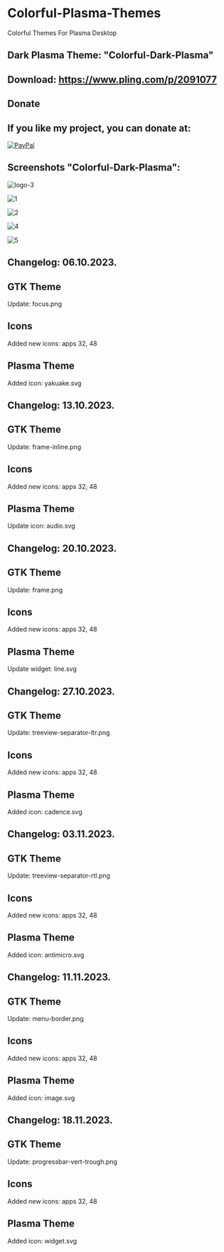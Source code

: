 # Colorful-Plasma-Themes
Colorful Themes For Plasma Desktop


Dark Plasma Theme: "Colorful-Dark-Plasma" 
----------------------------------------

Download: https://www.pling.com/p/2091077
-------------------------------------------



<html>
  <head>
    <meta charset="utf-8" />
  </head>
  <body>
    <h2>Donate</h2>
    <h2>If you like my project, you can donate at:</h2>
    <a href="https://www.paypal.com/paypalme/VesnaLazic">
    <img src="PayPal.png" alt="PayPal" />
    </a>
  </body>
</html>



Screenshots "Colorful-Dark-Plasma":
-----------------------------------

![logo-3](https://github.com/L4ki/Colorful-Plasma-Themes/assets/45247573/ee74b8c5-9932-493f-b438-6e30c3976ae3)

![1](https://github.com/L4ki/Colorful-Plasma-Themes/assets/45247573/13616e77-5f52-4978-9d49-396726e78539)

![2](https://github.com/L4ki/Colorful-Plasma-Themes/assets/45247573/c40e8300-7672-4251-aaf8-0839318d336b)

![4](https://github.com/L4ki/Colorful-Plasma-Themes/assets/45247573/f372939e-2518-4ecb-a276-4cad95ac5dc3)

![5](https://github.com/L4ki/Colorful-Plasma-Themes/assets/45247573/1cdf2c09-187b-422c-b865-b256b3164dbb)

Changelog: 06.10.2023.
---------------------

GTK Theme
----------

Update: focus.png

Icons
------

Added new icons: apps 32, 48

Plasma Theme
-------------

Added icon: yakuake.svg

Changelog: 13.10.2023.
---------------------

GTK Theme
----------

Update: frame-inline.png

Icons
------

Added new icons: apps 32, 48

Plasma Theme
-------------

Update icon: audio.svg


Changelog: 20.10.2023.
---------------------

GTK Theme
----------

Update: frame.png

Icons
------

Added new icons: apps 32, 48

Plasma Theme
-------------

Update widget: line.svg

Changelog: 27.10.2023.
---------------------

GTK Theme
----------

Update: treeview-separator-ltr.png

Icons
------

Added new icons: apps 32, 48

Plasma Theme
-------------

Added icon: cadence.svg

Changelog: 03.11.2023.
---------------------

GTK Theme
----------

Update: treeview-separator-rtl.png

Icons
------

Added new icons: apps 32, 48

Plasma Theme
-------------

Added icon: antimicro.svg

Changelog: 11.11.2023.
---------------------

GTK Theme
----------

Update: menu-border.png

Icons
------

Added new icons: apps 32, 48

Plasma Theme
-------------

Added icon: image.svg


Changelog: 18.11.2023.
---------------------

GTK Theme
----------

Update: progressbar-vert-trough.png

Icons
------

Added new icons: apps 32, 48

Plasma Theme
-------------

Added icon: widget.svg

